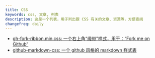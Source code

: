 ```yaml
---
title: CSS
keywords: css, 文章, 列表
description: 这是一个列表，用于列出跟 CSS 有关的文章、资源等，方便查阅
changefreq: daily
---
```


- [gh-fork-ribbon.min.css: 一个右上角“缎带”样式，用于：“Fork me on Github”](/css/gh-fork-ribbon.md)
- [github-markdown-css: 一个 github 风格的 markdown 样式表](/css/github-markdown-css.md)